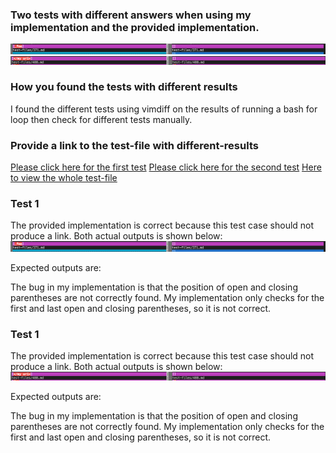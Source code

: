 ### Two tests with different answers when using my implementation and the provided implementation.
![](labreport5Test1.png)
![](labreport5Test2.png)

### How you found the tests with different results
I found the different tests using vimdiff on the results of running a bash for loop then check for different tests manually.

### Provide a link to the test-file with different-results
[Please click here for the first test](https://github.com/nidhidhamnani/markdown-parser/blob/main/test-files/371.html.test)
[Please click here for the second test](https://github.com/nidhidhamnani/markdown-parser/blob/main/test-files/488.html.test)
[Here to view the whole test-file](https://github.com/nidhidhamnani/markdown-parser/tree/main/test-files)

### Test 1
The provided implementation is correct because this test case should not produce a link.
Both actual outputs is shown below:
![](labreport5Test1.png)

Expected outputs are:

The bug in my implementation is that the position of open and closing parentheses are not correctly found. My implementation only checks for the first and last open and closing parentheses, so it is not correct. 

### Test 1
The provided implementation is correct because this test case should not produce a link.
Both actual outputs is shown below:
![](labreport5Test2.png)

Expected outputs are:

The bug in my implementation is that the position of open and closing parentheses are not correctly found. My implementation only checks for the first and last open and closing parentheses, so it is not correct. 





